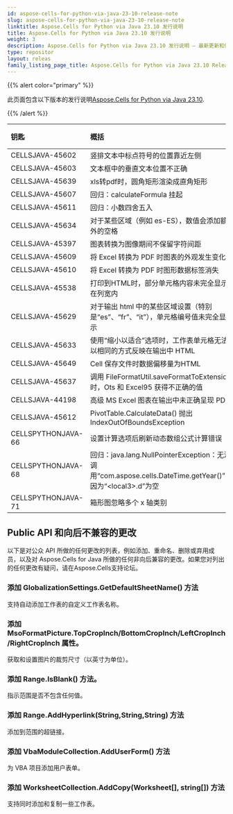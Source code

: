 ```yaml
---
id: aspose-cells-for-python-via-java-23-10-release-note
slug: aspose-cells-for-python-via-java-23-10-release-note
linktitle: Aspose.Cells for Python via Java 23.10 发行说明
title: Aspose.Cells for Python via Java 23.10 发行说明
weight: 3
description: Aspose.Cells for Python via Java 23.10 发行说明 – 最新更新和修复
type: repositor
layout: releas
family_listing_page_title: Aspose.Cells for Python via Java 23.10 Release Note
---
```

{{% alert color="primary" %}}

此页面包含以下版本的发行说明[Aspose.Cells for Python via Java 23.10](https://releases.aspose.com/cells/python-java/new-releases/aspose.cells-for-python-via-java-23.10/).

{{% /alert %}}

|**钥匙**|**概括**|**类别**|
| :- | :- | :- |
|CELLSJAVA-45602|竖排文本中标点符号的位置靠近左侧|
|CELLSJAVA-45603|文本框中的垂直文本位置不正确|
|CELLSJAVA-45639|xls转pdf时，圆角矩形渲染成直角矩形|
|CELLSJAVA-45607|回归：calculateFormula 挂起|
|CELLSJAVA-45611|回归：小数四舍五入|
|CELLSJAVA-45634|对于某些区域（例如 es-ES），数值会添加额外的空格|
|CELLSJAVA-45397|图表转换为图像期间不保留字符间距|
|CELLSJAVA-45609|将 Excel 转换为 PDF 时图表的外观发生变化|
|CELLSJAVA-45610|将 Excel 转换为 PDF 时图形数据标签消失|
|CELLSJAVA-45538|打印到HTML时，部分单元格内容未完全显示在列宽内|
|CELLSJAVA-45629|对于输出 html 中的某些区域设置（特别是“es”、“fr”、“it”），单元格编号值未完全显示|
|CELLSJAVA-45633|使用“缩小以适合”选项时，工作表单元格无法以相同的方式反映在输出中 HTML|
|CELLSJAVA-45649|Cell 保存文件时数据偏移量为HTML|
|CELLSJAVA-45637|调用 FileFormatUtil.saveFormatToExtension 时，Ots 和 Excel95 获得不正确的值|
|CELLSJAVA-44198|高级 MS Excel 图表在输出中未正确呈现 PDF|
|CELLSJAVA-45612|PivotTable.CalculateData() 抛出 IndexOutOfBoundsException|
|CELLSPYTHONJAVA-66|设置计算选项后刷新动态数组公式计算错误|
|CELLSPYTHONJAVA-68|回归：java.lang.NullPointerException：无法调用“com.aspose.cells.DateTime.getYear()”，因为“\<local3\>.d”为空|
|CELLSPYTHONJAVA-71|箱形图忽略多个 x 轴类别|

##  **Public API 和向后不兼容的更改**

以下是对公众 API 所做的任何更改的列表，例如添加、重命名、删除或弃用成员，以及对 Aspose.Cells for Java 所做的任何非向后兼容的更改。如果您对列出的任何更改有疑问，请在Aspose.Cells支持论坛。

###  **添加 GlobalizationSettings.GetDefaultSheetName() 方法**

支持自动添加工作表的自定义工作表名称。

###  **添加 MsoFormatPicture.TopCropInch/BottomCropInch/LeftCropInch/RightCropInch 属性。**

获取和设置图片的裁剪尺寸（以英寸为单位）。

###  **添加 Range.IsBlank() 方法。**

指示范围是否不包含任何值。

###  **添加 Range.AddHyperlink(String,String,String) 方法**

添加到范围的超链接。

###  **添加 VbaModuleCollection.AddUserForm() 方法**

为 VBA 项目添加用户表单。

###  **添加 WorksheetCollection.AddCopy(Worksheet[], string[]) 方法**

支持同时添加和复制一些工作表。
